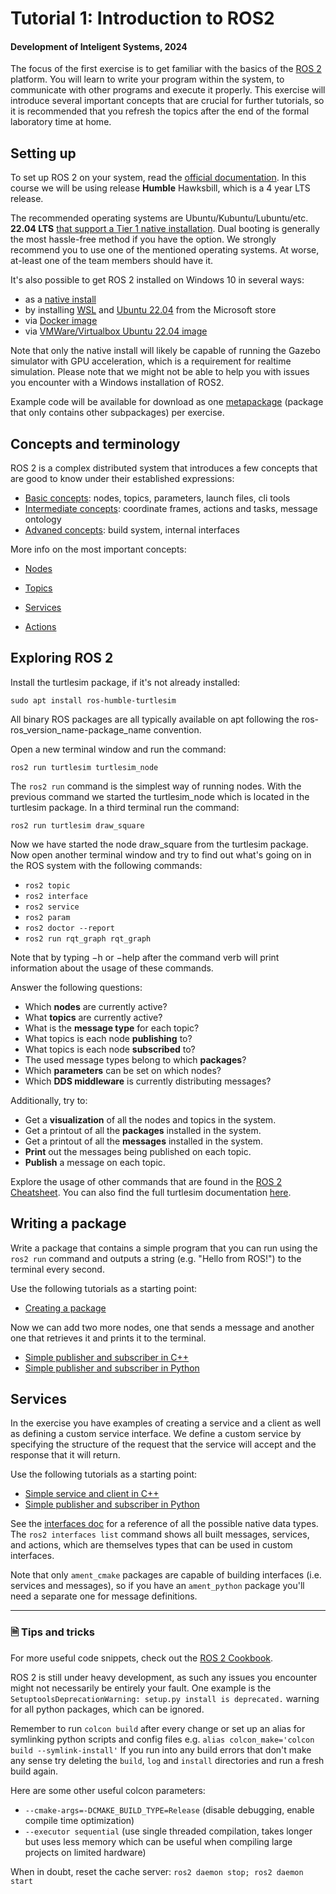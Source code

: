 # Tutorial 1: Introduction to ROS2

#### Development of Inteligent Systems, 2024

The focus of the first exercise is to get familiar with the basics of the [ROS 2](http://www.ros.org) platform. You will learn to write your program within the system, to communicate with other programs and execute it properly. This exercise will introduce several important concepts that are crucial for further tutorials, so it is recommended that you refresh the topics after the end of the formal laboratory time at home.

## Setting up

To set up ROS 2 on your system, read the [official documentation](https://docs.ros.org/en/humble/index.html). In this course we will be using release **Humble** Hawksbill, which is a 4 year LTS release.

The recommended operating systems are Ubuntu/Kubuntu/Lubuntu/etc. **22.04 LTS** [that support a Tier 1 native installation](https://www.ros.org/reps/rep-2000.html). Dual booting is generally the most hassle-free method if you have the option. We strongly recommend you to use one of the mentioned operating systems. At worse, at-least one of the team members should have it.

It's also possible to get ROS 2 installed on Windows 10 in several ways:
- as a [native install](https://docs.ros.org/en/iron/Installation/Windows-Install-Binary.html#)
- by installing [WSL](https://apps.microsoft.com/detail/9P9TQF7MRM4R?hl=en-us&gl=US) and [Ubuntu 22.04](https://apps.microsoft.com/detail/9PN20MSR04DW?hl=en-us&gl=US) from the Microsoft store
- via [Docker image](https://docs.ros.org/en/humble/How-To-Guides/Run-2-nodes-in-single-or-separate-docker-containers.html)
- via [VMWare/Virtualbox Ubuntu 22.04 image](https://www.osboxes.org/ubuntu/)

Note that only the native install will likely be capable of running the Gazebo simulator with GPU acceleration, which is a requirement for realtime simulation. Please note that we might not be able to help you with issues you encounter with a Windows installation of ROS2.

Example code will be available for download as one [metapackage](https://docs.ros.org/en/humble/How-To-Guides/Using-Variants.html) (package that only contains other subpackages) per exercise.

## Concepts and terminology

ROS 2 is a complex distributed system that introduces a few concepts that are good to know under their established expressions:

- [Basic concepts](https://docs.ros.org/en/humble/Concepts/Basic.html): nodes, topics, parameters, launch files, cli tools
- [Intermediate concepts](https://docs.ros.org/en/humble/Concepts/Intermediate.html): coordinate frames, actions and tasks, message ontology
- [Advaned concepts](https://docs.ros.org/en/humble/Concepts/Advanced.html): build system, internal interfaces

More info on the most important concepts:

- [Nodes](https://docs.ros.org/en/humble/Tutorials/Beginner-CLI-Tools/Understanding-ROS2-Nodes/Understanding-ROS2-Nodes.html)

- [Topics](https://docs.ros.org/en/humble/Tutorials/Beginner-CLI-Tools/Understanding-ROS2-Topics/Understanding-ROS2-Topics.html)

- [Services](https://docs.ros.org/en/humble/Tutorials/Beginner-CLI-Tools/Understanding-ROS2-Services/Understanding-ROS2-Services.html)

- [Actions](https://docs.ros.org/en/humble/Tutorials/Beginner-CLI-Tools/Understanding-ROS2-Actions/Understanding-ROS2-Actions.html)

## Exploring ROS 2

Install the turtlesim package, if it's not already installed:

    sudo apt install ros-humble-turtlesim

All binary ROS packages are all typically available on apt following the ros-ros_version_name-package_name convention.

Open a new terminal window and run the command:

    ros2 run turtlesim turtlesim_node

The `ros2 run` command is the simplest way of running nodes. With the previous command we started the turtlesim_node which is located in the turtlesim package. In a third terminal run the command:

    ros2 run turtlesim draw_square

Now we have started the node draw_square from the turtlesim package. Now open another terminal window and try to find out what's going on in the ROS system with the following commands:

- `ros2 topic`
- `ros2 interface`
- `ros2 service`
- `ros2 param`
- `ros2 doctor --report`
- `ros2 run rqt_graph rqt_graph`

Note that by typing −h or −help after the command verb will print information about the usage of these commands.

Answer the following questions:

- Which **nodes** are currently active?
- What **topics** are currently active?
- What is the **message type** for each topic?
- What topics is each node **publishing** to?
- What topics is each node **subscribed** to?
- The used message types belong to which **packages**?
- Which **parameters** can be set on which nodes?
- Which **DDS middleware** is currently distributing messages?

Additionally, try to:
- Get a **visualization** of all the nodes and topics in the system.
- Get a printout of all the **packages** installed in the system.
- Get a printout of all the **messages** installed in the system.
- **Print** out the messages being published on each topic.
- **Publish** a message on each topic.

Explore the usage of other commands that are found in the [ROS 2 Cheatsheet](https://www.theconstructsim.com/wp-content/uploads/2021/10/ROS2-Command-Cheat-Sheets-updated.pdf). You can also find the full turtlesim documentation [here](https://docs.ros.org/en/humble/Tutorials/Beginner-CLI-Tools/Introducing-Turtlesim/Introducing-Turtlesim.html#prerequisites).

## Writing a package

Write a package that contains a simple program that you can run using the `ros2 run` command and outputs a string (e.g. "Hello from ROS!") to the terminal every second.

Use the following tutorials as a starting point:

- [Creating a package](https://docs.ros.org/en/humble/Tutorials/Beginner-Client-Libraries/Creating-Your-First-ROS2-Package.html)

Now we can add two more nodes, one that sends a message and another one that retrieves it and prints it to the terminal.

- [Simple publisher and subscriber in C++](https://docs.ros.org/en/humble/Tutorials/Beginner-Client-Libraries/Writing-A-Simple-Cpp-Publisher-And-Subscriber.html)
- [Simple publisher and subscriber in Python](https://docs.ros.org/en/humble/Tutorials/Beginner-Client-Libraries/Writing-A-Simple-Py-Publisher-And-Subscriber.html)

## Services

In the exercise you have examples of creating a service and a client as well as defining a custom service interface. We define a custom service by specifying the structure of the request that the service will accept and the response that it will return. 

Use the following tutorials as a starting point:

- [Simple service and client in C++](https://docs.ros.org/en/humble/Tutorials/Beginner-Client-Libraries/Writing-A-Simple-Cpp-Service-And-Client.html)
- [Simple publisher and subscriber in Python](https://docs.ros.org/en/humble/Tutorials/Beginner-Client-Libraries/Writing-A-Simple-Py-Service-And-Client.html)

See the [interfaces doc](https://docs.ros.org/en/humble/Concepts/Basic/About-Interfaces.html) for a reference of all the possible native data types. The `ros2 interfaces list` command shows all built messages, services, and actions, which are themselves types that can be used in custom interfaces.

Note that only `ament_cmake` packages are capable of building interfaces (i.e. services and messages), so if you have an `ament_python` package you'll need a separate one for message definitions.

------

### 🗎 Tips and tricks

For more useful code snippets, check out the [ROS 2 Cookbook](https://github.com/mikeferguson/ros2_cookbook).

ROS 2 is still under heavy development, as such any issues you encounter might not necessarily be entirely your fault. One example is the `SetuptoolsDeprecationWarning: setup.py install is deprecated.` warning for all python packages, which can be ignored.

Remember to run `colcon build` after every change or set up an alias for symlinking python scripts and config files e.g. `alias colcon_make='colcon build --symlink-install'` If you run into any build errors that don't make any sense try deleting the `build`, `log` and `install` directories and run a fresh build again. 

Here are some other useful colcon parameters:
- `--cmake-args=-DCMAKE_BUILD_TYPE=Release` (disable debugging, enable compile time optimization)
- `--executor sequential` (use single threaded compilation, takes longer but uses less memory which can be useful when compiling large projects on limited hardware)


When in doubt, reset the cache server: `ros2 daemon stop; ros2 daemon start`
